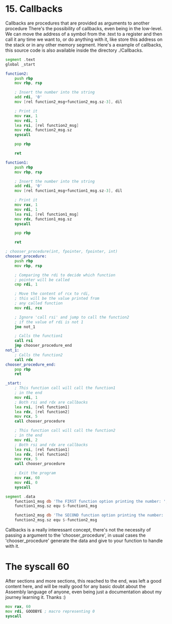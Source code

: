 # 15. Callbacks
Callbacks are procedures that are provided as arguments to another procedure
There's the possibility of callbacks, even being in the low-level. We can move the address of a symbol from the .text to a register and then call it any time we want to, or do anything with it, like store this address on the stack or in any other memory segment. Here's a example of callbacks, this source code is also available inside the directory ./Callbacks.
```asm
segment .text
global _start

function2:
    push rbp
    mov rbp, rsp

    ; Insert the number into the string
    add rdi, '0'
    mov [rel function2_msg+function2_msg.sz-3], dil

    ; Print it
    mov rax, 1
    mov rdi, 1
    lea rsi, [rel function2_msg]
    mov rdx, function2_msg.sz
    syscall

    pop rbp

    ret

function1:
    push rbp
    mov rbp, rsp

    ; Insert the number into the string
    add rdi, '0'
    mov [rel function1_msg+function1_msg.sz-3], dil

    ; Print it
    mov rax, 1
    mov rdi, 1
    lea rsi, [rel function1_msg]
    mov rdx, function1_msg.sz
    syscall

    pop rbp

    ret

; chooser_procedure(int, fpointer, fpointer, int)
chooser_procedure:
    push rbp
    mov rbp, rsp

    ; Comparing the rdi to decide which function
    ; pointer will be called
    cmp rdi, 1

    ; Move the content of rcx to rdi,
    ; this will be the value printed from 
    ; any called function
    mov rdi, rcx

    ; Ignore 'call rsi' and jump to call the function2
    ; if the value of rdi is not 1
    jne not_1

    ; Calls the function1
    call rsi
    jmp chooser_procedure_end
not_1:
    ; Calls the function2
    call rdx
chooser_procedure_end:
    pop rbp
    ret

_start:
    ; This function call will call the function1
    ; in the end
    mov rdi, 1
    ; Both rsi and rdx are callbacks
    lea rsi, [rel function1]
    lea rdx, [rel function2]
    mov rcx, 5
    call chooser_procedure

    ; This function call will call the function2
    ; in the end
    mov rdi, 2
    ; Both rsi and rdx are callbacks
    lea rsi, [rel function1]
    lea rdx, [rel function2]
    mov rcx, 5
    call chooser_procedure

    ; Exit the program
    mov rax, 60
    mov rdi, 0
    syscall

segment .data
    function1_msg db 'The FIRST function option printing the number: ', 0x1, 0xa, 0x0
    function1_msg.sz equ $-function1_msg

    function2_msg db 'The SECOND function option printing the number: ', 0x1, 0xa, 0x0
    function2_msg.sz equ $-function2_msg
```
Callbacks is a really interessant concept, there's not the necessity of passing a argument to the 'chooser_procedure', in usual cases the 'chooser_procedure' generate the data and give to your function to handle with it.


# The syscall 60
After sections and more sections, this reached to the end, was left a good content here, and will be really good for any basic doubt about the Assembly language of anyone, even being just a documentation about my journey learning it. Thanks :)
```asm
mov rax, 60
mov rdi, GOODBYE ; macro representing 0
syscall
```